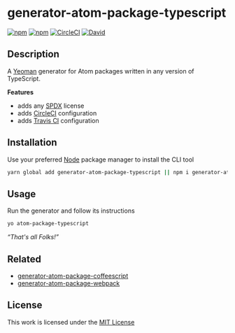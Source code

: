 # generator-atom-package-typescript

[![npm](https://img.shields.io/npm/l/generator-atom-package-typescript.svg?style=flat-square)](https://www.npmjs.org/package/generator-atom-package-typescript)
[![npm](https://img.shields.io/npm/v/generator-atom-package-typescript.svg?style=flat-square)](https://www.npmjs.org/package/generator-atom-package-typescript)
[![CircleCI](https://img.shields.io/circleci/project/idleberg/generator-atom-package-typescript.svg?style=flat-square)](https://circleci.com/gh/idleberg/generator-atom-package-typescript)
[![David](https://img.shields.io/david/idleberg/generator-atom-package-typescript.svg?style=flat-square)](https://david-dm.org/idleberg/generator-atom-package-typescript)

## Description

A [Yeoman](http://yeoman.io/authoring/user-interactions.html) generator for Atom packages written in any version of TypeScript.

**Features**

- adds any [SPDX](https://spdx.org/licenses/) license
- adds [CircleCI](https://circleci.com) configuration
- adds [Travis CI](https://travis-ci.org/) configuration

## Installation

Use your preferred [Node](https://nodejs.org/) package manager to install the CLI tool

```sh
yarn global add generator-atom-package-typescript || npm i generator-atom-package-typescript -g
```

## Usage

Run the generator and follow its instructions

```sh
yo atom-package-typescript
```

*“That's all Folks!”*

## Related

- [generator-atom-package-coffeescript](https://www.npmjs.org/package/generator-atom-package-coffeescript)
- [generator-atom-package-webpack](https://www.npmjs.org/package/generator-atom-package-webpack)

## License

This work is licensed under the [MIT License](https://opensource.org/licenses/MIT)
